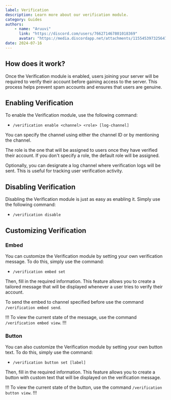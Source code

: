 ```yaml
---
label: Verification
description: Learn more about our verification module.
category: Guides
authors:
    - name: "Aruuvi"
      link: "https://discord.com/users/766271467801018369"
      avatar: "https://media.discordapp.net/attachments/1155453973256474714/1262788048538832997/IMG_0309.PNG?ex=6697de84&is=66968d04&hm=099e4b5e4fc6982bdfa900726bd95596a784633739666b5944c46d36d3f23b22&=&format=webp&quality=lossless&width=432&height=669"
date: 2024-07-16
---
```


## How does it work?

Once the Verification module is enabled, users joining your server will be required to verify their account before gaining access to the server. This process helps prevent spam accounts and ensures that users are genuine.

## Enabling Verification

To enable the Verification module, use the following command:

- `/verification enable <channel> <role> [log-channel]`

You can specify the channel using either the channel ID or by mentioning the channel.

The role is the one that will be assigned to users once they have verified their account. If you don't specify a role, the default role will be assigned.

Optionally, you can designate a log channel where verification logs will be sent. This is useful for tracking user verification activity.

## Disabling Verification

Disabling the Verification module is just as easy as enabling it. Simply use the following command:

- `/verification disable`

## Customizing Verification

### Embed

You can customize the Verification module by setting your own verification message. To do this, simply use the command:

- `/verification embed set`

Then, fill in the required information. This feature allows you to create a tailored message that will be displayed whenever a user tries to verify their account.

To send the embed to channel specified before use the command `/verification embed send`.

!!!
To view the current state of the message, use the command `/verification embed view`.
!!!


### Button

You can also customize the Verification module by setting your own button text. To do this, simply use the command:

- `/verification button set [label]`

Then, fill in the required information. This feature allows you to create a button with custom text that will be displayed on the verification message.

!!!
To view the current state of the button, use the command `/verification button view`.
!!!


